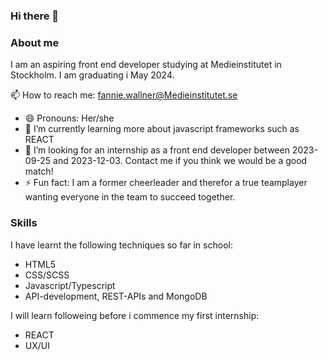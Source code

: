 ### Hi there 👋

### About me

I am an aspiring front end developer studying at Medieinstitutet in Stockholm. I am graduating i May 2024. 

📫 How to reach me: fannie.wallner@Medieinstitutet.se
- 😄 Pronouns: Her/she
- 🌱 I’m currently learning more about javascript frameworks such as REACT
- 👯 I’m looking for an internship as a front end developer between 2023-09-25 and 2023-12-03. Contact me if you think we would be a good match!
- ⚡ Fun fact: I am a former cheerleader and therefor a true teamplayer wanting everyone in the team to succeed together.

### Skills

I have learnt the following techniques so far in school:

- HTML5
- CSS/SCSS
- Javascript/Typescript
- API-development, REST-APIs and MongoDB

I will learn followeing before i commence my first internship:
- REACT
- UX/UI
